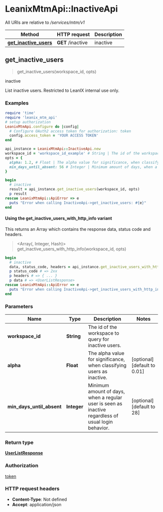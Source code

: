 # LeanixMtmApi::InactiveApi

All URIs are relative to */services/mtm/v1*

| Method | HTTP request | Description |
| ------ | ------------ | ----------- |
| [**get_inactive_users**](InactiveApi.md#get_inactive_users) | **GET** /inactive | inactive |


## get_inactive_users

> <UserListResponse> get_inactive_users(workspace_id, opts)

inactive

List inactive users. Restricted to LeanIX internal use only.

### Examples

```ruby
require 'time'
require 'leanix_mtm_api'
# setup authorization
LeanixMtmApi.configure do |config|
  # Configure OAuth2 access token for authorization: token
  config.access_token = 'YOUR ACCESS TOKEN'
end

api_instance = LeanixMtmApi::InactiveApi.new
workspace_id = 'workspace_id_example' # String | The id of the workspace to query for inactive users.
opts = {
  alpha: 1.2, # Float | The alpha value for significance, when classifying users as inactive.
  min_days_until_absent: 56 # Integer | Minimum amount of days, when a regular user is seen as inactive regardless of usual login behavior.
}

begin
  # inactive
  result = api_instance.get_inactive_users(workspace_id, opts)
  p result
rescue LeanixMtmApi::ApiError => e
  puts "Error when calling InactiveApi->get_inactive_users: #{e}"
end
```

#### Using the get_inactive_users_with_http_info variant

This returns an Array which contains the response data, status code and headers.

> <Array(<UserListResponse>, Integer, Hash)> get_inactive_users_with_http_info(workspace_id, opts)

```ruby
begin
  # inactive
  data, status_code, headers = api_instance.get_inactive_users_with_http_info(workspace_id, opts)
  p status_code # => 2xx
  p headers # => { ... }
  p data # => <UserListResponse>
rescue LeanixMtmApi::ApiError => e
  puts "Error when calling InactiveApi->get_inactive_users_with_http_info: #{e}"
end
```

### Parameters

| Name | Type | Description | Notes |
| ---- | ---- | ----------- | ----- |
| **workspace_id** | **String** | The id of the workspace to query for inactive users. |  |
| **alpha** | **Float** | The alpha value for significance, when classifying users as inactive. | [optional][default to 0.01] |
| **min_days_until_absent** | **Integer** | Minimum amount of days, when a regular user is seen as inactive regardless of usual login behavior. | [optional][default to 28] |

### Return type

[**UserListResponse**](UserListResponse.md)

### Authorization

[token](../README.md#token)

### HTTP request headers

- **Content-Type**: Not defined
- **Accept**: application/json

